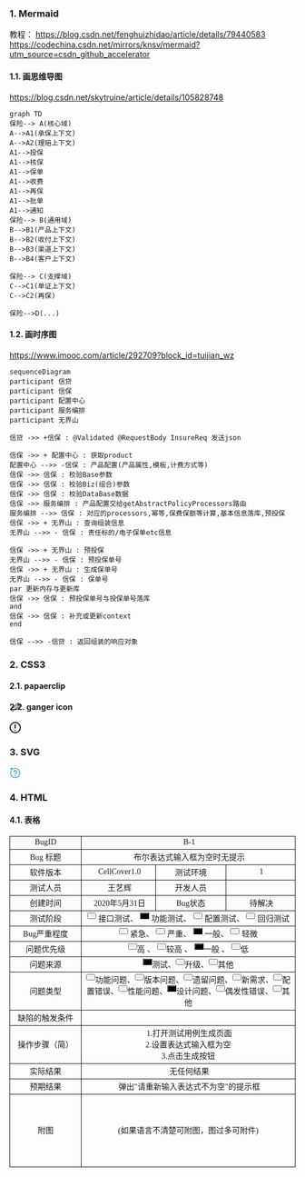 ### 1. Mermaid
教程：
https://blog.csdn.net/fenghuizhidao/article/details/79440583
https://codechina.csdn.net/mirrors/knsv/mermaid?utm_source=csdn_github_accelerator

#### 1.1. 画思维导图
https://blog.csdn.net/skytruine/article/details/105828748

```mermaid
graph TD
保险--> A(核心域)
A-->A1(承保上下文)
A-->A2(理赔上下文)
A1-->投保
A1-->核保
A1-->保单
A1-->收费
A1-->再保
A1-->批单
A1-->通知
保险--> B(通用域)
B-->B1(产品上下文)
B-->B2(收付上下文)
B-->B3(渠道上下文)
B-->B4(客户上下文)

保险--> C(支撑域)
C-->C1(单证上下文)
C-->C2(再保)

保险-->D(...)
```
#### 1.2. 画时序图
https://www.imooc.com/article/292709?block_id=tuijian_wz

```mermaid
sequenceDiagram
participant 信贷
participant 信保
participant 配置中心
participant 服务编排
participant 无界山

信贷 ->> +信保 : @Validated @RequestBody InsureReq 发送json

信保 ->> + 配置中心 : 获取product
配置中心 -->> -信保 : 产品配置(产品属性,模板,计费方式等)
信保 ->> 信保 : 校验Base参数
信保 ->> 信保 : 校验Biz(组合)参数
信保 ->> 信保 : 校验DataBase数据
信保 ->> 服务编排 : 产品配置交给getAbstractPolicyProcessors路由
服务编排 -->> 信保 : 对应的processors,幂等,保费保额等计算,基本信息落库,预投保
信保 ->> + 无界山 : 查询组装信息
无界山 -->> - 信保 : 责任标的/电子保单etc信息

信保 ->> + 无界山 : 预投保
无界山 -->> - 信保 : 预投保单号
信保 ->> + 无界山 : 生成保单号
无界山 -->> - 信保 : 保单号
par 更新内存与更新库
信保 ->> 信保 : 预投保单号与投保单号落库
and
信保 ->> 信保 : 补充或更新context
end

信保 -->> -信贷 : 返回组装的响应对象
```

### 2. CSS3
#### 2.1. papaerclip
<a class="paperclip icon"></a>

<style type="text/css">
.paperclip.icon {
  color: #000;
  position: absolute;
  margin-left: 9px;
  margin-top: 2px;
  width: 6px;
  height: 12px;
  border-radius: 4px 4px 0 0;
  border-left: solid 1px currentColor;
  border-right: solid 1px currentColor;
  border-top: solid 1px currentColor;
  -webkit-transform: rotate(45deg);
          transform: rotate(45deg);
}

.paperclip.icon:before {
  content: '';
  position: absolute;
  top: 11px;
  left: -1px;
  width: 4px;
  height: 6px;
  border-radius: 0 0 3px 3px;
  border-left: solid 1px currentColor;
  border-right: solid 1px currentColor;
  border-bottom: solid 1px currentColor;
}

.paperclip.icon:after {
  content: '';
  position: absolute;
  left: 1px;
  top: 1px;
  width: 2px;
  height: 10px;
  border-radius: 4px 4px 0 0;
  border-left: solid 1px currentColor;
  border-right: solid 1px currentColor;
  border-top: solid 1px currentColor;
}
</style>
#### 2.2. ganger icon
<a class="gg-danger"></a>

<style>
 .gg-danger {
 box-sizing: border-box;
 position: relative;
 display: block;
 transform: scale(var(--ggs,1));
 width: 20px;
 height: 20px;
 border: 2px solid;
 border-radius: 40px
}

.gg-danger::after,
.gg-danger::before {
 content: "";
 display: block;
 box-sizing: border-box;
 position: absolute;
 border-radius: 3px;
 width: 2px;
 background: currentColor;
 left: 7px
}

.gg-danger::after {
 top: 2px;
 height: 8px
}

.gg-danger::before {
 height: 2px;
 bottom: 2px
} 
</style>
### 3. SVG
<svg t="1613551927172" class="icon" viewBox="0 0 1024 1024" version="1.1" xmlns="http://www.w3.org/2000/svg" p-id="1221" width="20" height="20"><path d="M665.6 374.4c-12.8-57.6-57.6-105.6-118.4-118.4-67.2-16-131.2 9.6-169.6 64-28.8 41.6 0 60.8 16 73.6 6.4 3.2 12.8 9.6 22.4 19.2 12.8 12.8 32 9.6 44.8-3.2 12.8-12.8 9.6-32-3.2-44.8-9.6-6.4-16-12.8-22.4-19.2 22.4-25.6 60.8-38.4 96-28.8 35.2 9.6 60.8 35.2 70.4 70.4 9.6 48-12.8 92.8-54.4 112-41.6 19.2-70.4 57.6-70.4 102.4l0 22.4c0 19.2 12.8 32 32 32 0 0 0 0 0 0 16 0 32-12.8 32-32l0-22.4c0-19.2 12.8-38.4 32-44.8C643.2 528 681.6 451.2 665.6 374.4zM480 729.6c-9.6 9.6-12.8 22.4-12.8 35.2 0 12.8 6.4 25.6 12.8 35.2 9.6 9.6 22.4 12.8 35.2 12.8 12.8 0 25.6-6.4 35.2-12.8 9.6-9.6 12.8-22.4 12.8-35.2 0-12.8-6.4-25.6-12.8-35.2C531.2 710.4 499.2 710.4 480 729.6zM512 67.2c-80 0-160 22.4-227.2 64C246.4 86.4 188.8 64 124.8 64 115.2 64 102.4 70.4 96 80c-6.4 9.6-6.4 22.4 0 32 0 0 32 54.4 41.6 137.6 3.2 16 16 28.8 32 28.8 0 0 3.2 0 3.2 0C192 275.2 204.8 262.4 204.8 243.2 198.4 201.6 188.8 163.2 179.2 137.6 204.8 144 230.4 160 249.6 188.8c0 0 0 0 0 0 0 0 0 0 0 0C252.8 192 252.8 192 252.8 195.2c0 0 3.2 3.2 3.2 3.2 3.2 0 3.2 3.2 6.4 3.2 3.2 0 3.2 3.2 6.4 3.2 3.2 0 3.2 0 6.4 0 3.2 0 3.2 0 6.4 0 3.2 0 3.2 0 6.4-3.2 3.2 0 3.2 0 6.4-3.2 0 0 0 0 0 0 0 0 0 0 0 0 64-44.8 140.8-67.2 217.6-67.2 211.2 0 384 172.8 384 384s-172.8 384-384 384-384-172.8-384-384c0-54.4 9.6-105.6 32-156.8 6.4-16 0-35.2-16-41.6-16-6.4-35.2 0-41.6 16C76.8 390.4 64 451.2 64 515.2c0 246.4 201.6 448 448 448 246.4 0 448-201.6 448-448C960 268.8 758.4 67.2 512 67.2z" p-id="1222" fill="#1296db"></path></svg>
### 4. HTML
#### 4.1. 表格
<html>
  <head>
    <meta http-equiv="Content-Type" content="text/html; charset=UTF-8" />
    <meta http-equiv="Content-Style-Type" content="text/css" />
    <meta name="generator" content="Aspose.Words for .NET 17.1.0.0" />
    <title>Bug-1</title>
  </head>
  <style>
    #default {
      background: black;
    }
  </style>
<body>
    <div>
      <table cellspacing="0" cellpadding="0" style="border-collapse: collapse;">
        <tbody>
          <tr>
            <td
              style="
                width: 92.9pt;
                border-style: solid;
                border-width: 0.75pt;
                padding-right: 5.03pt;
                padding-left: 5.03pt;
                vertical-align: middle;
              "
            >
              <p
                style="
                  margin-top: 0pt;
                  margin-bottom: 0pt;
                  text-align: center;
                  widows: 0;
                  orphans: 0;
                  font-size: 10.5pt;
                "
              >
                <span style="font-family: Calibri;">BugID</span>
              </p>
            </td>
            <td
              colspan="3"
              style="
                width: 300.3pt;
                border-style: solid;
                border-width: 0.75pt;
                padding-right: 5.03pt;
                padding-left: 5.03pt;
                vertical-align: middle;
              "
            >
              <p
                style="
                  margin-top: 0pt;
                  margin-bottom: 0pt;
                  text-align: center;
                  widows: 0;
                  orphans: 0;
                  font-size: 10.5pt;
                "
              >
                <span style="font-family: Calibri;">&nbsp;B-1</span>
              </p>
            </td>
          </tr>
          <tr>
            <td
              style="
                width: 92.9pt;
                border-style: solid;
                border-width: 0.75pt;
                padding-right: 5.03pt;
                padding-left: 5.03pt;
                vertical-align: middle;
              "
            >
              <p
                style="
                  margin-top: 0pt;
                  margin-bottom: 0pt;
                  text-align: center;
                  widows: 0;
                  orphans: 0;
                  font-size: 10.5pt;
                "
              >
                <span style="font-family: Calibri;">Bug</span>
                <span style="font-family:&#39;宋体&#39;">标题</span>
              </p>
            </td>
            <td
              colspan="3"
              style="
                width: 300.3pt;
                border-top-style: solid;
                border-top-width: 0.75pt;
                border-right-style: solid;
                border-right-width: 0.75pt;
                border-left-style: solid;
                border-left-width: 0.75pt;
                padding-right: 5.03pt;
                padding-left: 5.03pt;
                vertical-align: middle;
              "
            >
              <p
                style="
                  margin-top: 0pt;
                  margin-bottom: 0pt;
                  text-align: center;
                  widows: 0;
                  orphans: 0;
                  font-size: 10.5pt;
                "
              >
                <span style="font-family: Calibri;">&nbsp;布尔表达式输入框为空时无提示</span>
              </p>
            </td>
          </tr>
          <tr>
            <td
              style="
                width: 92.9pt;
                border-style: solid;
                border-width: 0.75pt;
                padding-right: 5.03pt;
                padding-left: 5.03pt;
                vertical-align: middle;
              "
            >
              <p
                style="
                  margin-top: 0pt;
                  margin-bottom: 0pt;
                  text-align: center;
                  widows: 0;
                  orphans: 0;
                  font-size: 10.5pt;
                "
              >
                <span style="font-family:&#39;宋体&#39;">软件版本</span>
              </p>
            </td>
            <td
              style="
                width: 92.9pt;
                border-style: solid;
                border-width: 0.75pt;
                padding-right: 5.03pt;
                padding-left: 5.03pt;
                vertical-align: middle;
              "
            >
              <p
                style="
                  margin-top: 0pt;
                  margin-bottom: 0pt;
                  text-align: center;
                  widows: 0;
                  orphans: 0;
                  font-size: 10.5pt;
                "
              >
                <span style="font-family: Calibri;">&nbsp;CellCover1.0</span>
              </p>
            </td>
            <td
              style="
                width: 92.9pt;
                border-style: solid;
                border-width: 0.75pt;
                padding-right: 5.03pt;
                padding-left: 5.03pt;
                vertical-align: middle;
              "
            >
              <p
                style="
                  margin-top: 0pt;
                  margin-bottom: 0pt;
                  text-align: center;
                  widows: 0;
                  orphans: 0;
                  font-size: 10.5pt;
                "
              >
                <span style="font-family:&#39;宋体&#39;">测试环境</span>
              </p>
            </td>
            <td
              style="
                width: 92.9pt;
                border-style: solid;
                border-width: 0.75pt;
                padding-right: 5.03pt;
                padding-left: 5.03pt;
                vertical-align: middle;
              "
            >
              <p
                style="
                  margin-top: 0pt;
                  margin-bottom: 0pt;
                  text-align: center;
                  widows: 0;
                  orphans: 0;
                  font-size: 10.5pt;
                "
              >
                <span style="font-family: Calibri;">&nbsp;1</span>
              </p>
            </td>
          </tr>
          <tr>
            <td
              style="
                width: 92.9pt;
                border-style: solid;
                border-width: 0.75pt;
                padding-right: 5.03pt;
                padding-left: 5.03pt;
                vertical-align: middle;
              "
            >
              <p
                style="
                  margin-top: 0pt;
                  margin-bottom: 0pt;
                  text-align: center;
                  widows: 0;
                  orphans: 0;
                  font-size: 10.5pt;
                "
              >
                <span style="font-family:&#39;宋体&#39;">测试人员</span>
              </p>
            </td>
            <td
              style="
                width: 92.9pt;
                border-style: solid;
                border-width: 0.75pt;
                padding-right: 5.03pt;
                padding-left: 5.03pt;
                vertical-align: middle;
              "
            >
              <p
                style="
                  margin-top: 0pt;
                  margin-bottom: 0pt;
                  text-align: center;
                  widows: 0;
                  orphans: 0;
                  font-size: 10.5pt;
                "
              >
                <span style="font-family: Calibri;">&nbsp;王艺辉</span>
              </p>
            </td>
            <td
              style="
                width: 92.9pt;
                border-style: solid;
                border-width: 0.75pt;
                padding-right: 5.03pt;
                padding-left: 5.03pt;
                vertical-align: middle;
              "
            >
              <p
                style="
                  margin-top: 0pt;
                  margin-bottom: 0pt;
                  text-align: center;
                  widows: 0;
                  orphans: 0;
                  font-size: 10.5pt;
                "
              >
                <span style="font-family:&#39;宋体&#39;">开发人员</span>
              </p>
            </td>
            <td
              style="
                width: 92.9pt;
                border-style: solid;
                border-width: 0.75pt;
                padding-right: 5.03pt;
                padding-left: 5.03pt;
                vertical-align: middle;
              "
            >
              <p
                style="
                  margin-top: 0pt;
                  margin-bottom: 0pt;
                  text-align: center;
                  widows: 0;
                  orphans: 0;
                  font-size: 10.5pt;
                "
              >
                <span style="font-family: Calibri;">&nbsp;</span>
              </p>
            </td>
          </tr>
          <tr>
            <td
              style="
                width: 92.9pt;
                border-style: solid;
                border-width: 0.75pt;
                padding-right: 5.03pt;
                padding-left: 5.03pt;
                vertical-align: middle;
              "
            >
              <p
                style="
                  margin-top: 0pt;
                  margin-bottom: 0pt;
                  text-align: center;
                  widows: 0;
                  orphans: 0;
                  font-size: 10.5pt;
                "
              >
                <span style="font-family:&#39;宋体&#39;">创建时间</span>
              </p>
            </td>
            <td
              style="
                width: 92.9pt;
                border-style: solid;
                border-width: 0.75pt;
                padding-right: 5.03pt;
                padding-left: 5.03pt;
                vertical-align: middle;
              "
            >
              <p
                style="
                  margin-top: 0pt;
                  margin-bottom: 0pt;
                  text-align: center;
                  widows: 0;
                  orphans: 0;
                  font-size: 10.5pt;
                "
              >
                <span style="font-family: Calibri;">&nbsp;2020年5月31日</span>
              </p>
            </td>
            <td
              style="
                width: 92.9pt;
                border-style: solid;
                border-width: 0.75pt;
                padding-right: 5.03pt;
                padding-left: 5.03pt;
                vertical-align: middle;
              "
            >
              <p
                style="
                  margin-top: 0pt;
                  margin-bottom: 0pt;
                  text-align: center;
                  widows: 0;
                  orphans: 0;
                  font-size: 10.5pt;
                "
              >
                <span style="font-family: Calibri;">Bug</span
                ><span style="font-family:&#39;宋体&#39;">状态</span>
              </p>
            </td>
            <td
              style="
                width: 92.9pt;
                border-style: solid;
                border-width: 0.75pt;
                padding-right: 5.03pt;
                padding-left: 5.03pt;
                vertical-align: middle;
              "
            >
              <p
                style="
                  margin-top: 0pt;
                  margin-bottom: 0pt;
                  text-align: center;
                  widows: 0;
                  orphans: 0;
                  font-size: 10.5pt;
                "
              >
                <span style="font-family: Calibri;">&nbsp;待解决</span>
              </p>
            </td>
          </tr>
          <tr>
            <td
              style="
                width: 92.9pt;
                border-style: solid;
                border-width: 0.75pt;
                padding-right: 5.03pt;
                padding-left: 5.03pt;
                vertical-align: middle;
              "
            >
              <p
                style="
                  margin-top: 0pt;
                  margin-bottom: 0pt;
                  text-align: center;
                  widows: 0;
                  orphans: 0;
                  font-size: 10.5pt;
                "
              >
                <span style="font-family:&#39;宋体&#39;">测试阶段</span>
              </p>
            </td>
            <td
              colspan="3"
              style="
                width: 300.3pt;
                border-right-style: solid;
                border-right-width: 0.75pt;
                border-left-style: solid;
                border-left-width: 0.75pt;
                border-bottom-style: solid;
                border-bottom-width: 0.75pt;
                padding-right: 5.03pt;
                padding-left: 5.03pt;
                vertical-align: middle;
              "
            >
              <p
                style="
                  margin-top: 0pt;
                  margin-bottom: 0pt;
                  text-align: center;
                  widows: 0;
                  orphans: 0;
                  font-size: 10.5pt;
                "
              >
                <input type="button" style="height: 11px; width: 10px;" />
                <span style="font-family:&#39;宋体&#39;">接口测试、</span>
                <input
                  type="button"
                  id="default"
                  style="height: 11px; width: 10px;"
                />
                <span style="font-family:&#39;宋体&#39;">功能测试、</span>
                <input type="button" style="height: 11px; width: 10px;" />
                <span style="font-family:&#39;宋体&#39;">配置测试、</span>
                <input type="button" style="height: 11px; width: 10px;" />
                <span style="font-family:&#39;宋体&#39;">回归测试</span>
              </p>
            </td>
          </tr>
          <tr>
            <td
              style="
                width: 92.9pt;
                border-style: solid;
                border-width: 0.75pt;
                padding-right: 5.03pt;
                padding-left: 5.03pt;
                vertical-align: middle;
              "
            >
              <p
                style="
                  margin-top: 0pt;
                  margin-bottom: 0pt;
                  text-align: center;
                  widows: 0;
                  orphans: 0;
                  font-size: 10.5pt;
                "
              >
                <span style="font-family: Calibri;">Bu</span
                ><span style="font-family: Calibri;">g</span
                ><span style="font-family:&#39;宋体&#39;">严重程度</span>
              </p>
            </td>
            <td
              colspan="3"
              style="
                width: 300.3pt;
                border-style: solid;
                border-width: 0.75pt;
                padding-right: 5.03pt;
                padding-left: 5.03pt;
                vertical-align: middle;
              "
            >
              <p
                style="
                  margin-top: 0pt;
                  margin-bottom: 0pt;
                  text-align: center;
                  widows: 0;
                  orphans: 0;
                  font-size: 10.5pt;
                "
              >
                <input type="button" style="height: 11px; width: 10px;" />
                <span style="font-family:&#39;宋体&#39;">紧急、</span>
                <input type="button" style="height: 11px; width: 10px;" />
                <span style="font-family:&#39;宋体&#39;">严重、</span>
                <input
                  type="button"
                  id="default"
                  style="height: 11px; width: 10px;"
                />
                <span style="font-family:&#39;宋体&#39;">一般、</span>
                <input type="button" style="height: 11px; width: 10px;" />
                <span style="font-family:&#39;宋体&#39;">轻微</span>
              </p>
            </td>
            <p></p>
          </tr>
          <tr>
            <td
              style="
                width: 92.9pt;
                border-style: solid;
                border-width: 0.75pt;
                padding-right: 5.03pt;
                padding-left: 5.03pt;
                vertical-align: middle;
              "
            >
              <p
                style="
                  margin-top: 0pt;
                  margin-bottom: 0pt;
                  text-align: center;
                  widows: 0;
                  orphans: 0;
                  font-size: 10.5pt;
                "
              >
                <span style="font-family:&#39;宋体&#39;">问题优先级</span>
              </p>
            </td>
            <td
              colspan="3"
              style="
                width: 300.3pt;
                border-style: solid;
                border-width: 0.75pt;
                padding-right: 5.03pt;
                padding-left: 5.03pt;
                vertical-align: middle;
              "
            >
              <p
                style="
                  margin-top: 0pt;
                  margin-bottom: 0pt;
                  text-align: center;
                  widows: 0;
                  orphans: 0;
                  font-size: 10.5pt;
                "
              >
                <input type="button" style="height: 11px; width: 10px;" /><span
                  style="font-family:&#39;宋体&#39;"
                  >高</span
                >
                <span style="font-family:&#39;宋体&#39;">、</span>
                <input type="button" style="height: 11px; width: 10px;" /><span
                  style="font-family:&#39;宋体&#39;"
                  >较高</span
                >
                <span style="font-family:&#39;宋体&#39;">、</span>
                <input
                  type="button"
                  id="default"
                  style="height: 11px; width: 10px;"
                /><span style="font-family:&#39;宋体&#39;">一般</span>
                <span style="font-family:&#39;宋体&#39;">、</span>
                <input type="button" style="height: 11px; width: 10px;" /><span
                  style="font-family:&#39;宋体&#39;"
                  >低</span
                >
              </p>
            </td>
          </tr>
          <tr>
            <td
              style="
                width: 92.9pt;
                border-style: solid;
                border-width: 0.75pt;
                padding-right: 5.03pt;
                padding-left: 5.03pt;
                vertical-align: middle;
              "
            >
              <p
                style="
                  margin-top: 0pt;
                  margin-bottom: 0pt;
                  text-align: center;
                  widows: 0;
                  orphans: 0;
                  font-size: 10.5pt;
                "
              >
                <span style="font-family:&#39;宋体&#39;">问题来源</span>
              </p>
            </td>
            <td
              colspan="3"
              style="
                width: 300.3pt;
                border-style: solid;
                border-width: 0.75pt;
                padding-right: 5.03pt;
                padding-left: 5.03pt;
                vertical-align: middle;
              "
            >
              <p
                style="
                  margin-top: 0pt;
                  margin-bottom: 0pt;
                  text-align: center;
                  widows: 0;
                  orphans: 0;
                  font-size: 10.5pt;
                "
              >
                <input
                  type="button"
                  id="default"
                  style="height: 11px; width: 10px;"
                /><span style="font-family:&#39;宋体&#39;">测试</span
                ><span style="font-family:&#39;宋体&#39;">、</span
                ><input type="button" style="height: 11px; width: 10px;" /><span
                  style="font-family:&#39;宋体&#39;"
                  >升级</span
                ><span style="font-family:&#39;宋体&#39;">、</span
                ><input type="button" style="height: 11px; width: 10px;" /><span
                  style="font-family:&#39;宋体&#39;"
                  >其他</span
                >
              </p>
            </td>
          </tr>
          <tr>
            <td
              style="
                width: 92.9pt;
                border-style: solid;
                border-width: 0.75pt;
                padding-right: 5.03pt;
                padding-left: 5.03pt;
                vertical-align: middle;
              "
            >
              <p
                style="
                  margin-top: 0pt;
                  margin-bottom: 0pt;
                  text-align: center;
                  widows: 0;
                  orphans: 0;
                  font-size: 10.5pt;
                "
              >
                <span style="font-family:&#39;宋体&#39;">问题类型</span>
              </p>
            </td>
            <td
              colspan="3"
              style="
                width: 300.3pt;
                border-style: solid;
                border-width: 0.75pt;
                padding-right: 5.03pt;
                padding-left: 5.03pt;
                vertical-align: middle;
              "
            >
              <p
                style="
                  margin-top: 0pt;
                  margin-bottom: 0pt;
                  text-align: center;
                  widows: 0;
                  orphans: 0;
                  font-size: 10.5pt;
                "
              >
                <input type="button" style="height: 11px; width: 10px;" /><span
                  style="font-family:&#39;宋体&#39;"
                  >功能问题</span
                ><span style="font-family:&#39;宋体&#39;">、</span
                ><input type="button" style="height: 11px; width: 10px;" /><span
                  style="font-family:&#39;宋体&#39;"
                  >版本问题</span
                ><span style="font-family:&#39;宋体&#39;">、</span
                ><input type="button" style="height: 11px; width: 10px;" /><span
                  style="font-family:&#39;宋体&#39;"
                  >遗留问题</span
                ><span style="font-family:&#39;宋体&#39;">、</span
                ><input type="button" style="height: 11px; width: 10px;" /><span
                  style="font-family:&#39;宋体&#39;"
                  >新需求</span
                ><span style="font-family:&#39;宋体&#39;">、</span
                ><input type="button" style="height: 11px; width: 10px;" /><span
                  style="font-family:&#39;宋体&#39;"
                  >配置错误</span
                ><span style="font-family:&#39;宋体&#39;">、</span
                ><input type="button" style="height: 11px; width: 10px;" /><span
                  style="font-family:&#39;宋体&#39;"
                  >性能问题</span
                ><span style="font-family:&#39;宋体&#39;">、</span
                ><input type="button" id="default" style="height: 11px; width: 10px;" /><span
                  style="font-family:&#39;宋体&#39;"
                  >设计问题</span
                ><span style="font-family:&#39;宋体&#39;">、</span
                ><input type="button" style="height: 11px; width: 10px;" /><span
                  style="font-family:&#39;宋体&#39;"
                  >偶发性错误</span
                ><span style="font-family:&#39;宋体&#39;">、</span
                ><input type="button" style="height: 11px; width: 10px;" /><span
                  style="font-family:&#39;宋体&#39;"
                  >其他</span
                >
              </p>
            </td>
          </tr>
          <tr>
            <td
              style="
                width: 92.9pt;
                border-style: solid;
                border-width: 0.75pt;
                padding-right: 5.03pt;
                padding-left: 5.03pt;
                vertical-align: middle;
              "
            >
              <p
                style="
                  margin-top: 0pt;
                  margin-bottom: 0pt;
                  text-align: center;
                  widows: 0;
                  orphans: 0;
                  font-size: 10.5pt;
                "
              >
                <span style="font-family:&#39;宋体&#39;">缺陷的触发条件</span>
              </p>
            </td>
            <td
              colspan="3"
              style="
                width: 300.3pt;
                border-style: solid;
                border-width: 0.75pt;
                padding-right: 5.03pt;
                padding-left: 5.03pt;
                vertical-align: middle;
              "
            >
              <p
                style="
                  margin-top: 0pt;
                  margin-bottom: 0pt;
                  text-align: center;
                  widows: 0;
                  orphans: 0;
                  font-size: 10.5pt;
                "
              >
                <span style="font-family: Calibri;">&nbsp;</span>
              </p>
            </td>
          </tr>
          <tr>
            <td
              style="
                width: 92.9pt;
                border-style: solid;
                border-width: 0.75pt;
                padding-right: 5.03pt;
                padding-left: 5.03pt;
                vertical-align: middle;
              "
            >
              <p
                style="
                  margin-top: 0pt;
                  margin-bottom: 0pt;
                  text-align: center;
                  widows: 0;
                  orphans: 0;
                  font-size: 10.5pt;
                "
              >
                <span style="font-family:&#39;宋体&#39;">操作步骤（简）</span>
              </p>
            </td>
            <td
              colspan="3"
              style="
                width: 300.3pt;
                border-style: solid;
                border-width: 0.75pt;
                padding-right: 5.03pt;
                padding-left: 5.03pt;
                vertical-align: middle;
              "
            >
              <p
                style="
                  margin-top: 0pt;
                  margin-bottom: 0pt;
                  text-align: center;
                  widows: 0;
                  orphans: 0;
                  font-size: 10.5pt;
                "
              >
                <span style="font-family: Calibri;">&nbsp;1.打开测试用例生成页面<br>2.设置表达式输入框为空<br>3.点击生成按钮</span>
              </p>
            </td>
          </tr>
          <tr>
            <td
              style="
                width: 92.9pt;
                border-style: solid;
                border-width: 0.75pt;
                padding-right: 5.03pt;
                padding-left: 5.03pt;
                vertical-align: middle;
              "
            >
              <p
                style="
                  margin-top: 0pt;
                  margin-bottom: 0pt;
                  text-align: center;
                  widows: 0;
                  orphans: 0;
                  font-size: 10.5pt;
                "
              >
                <span style="font-family:&#39;宋体&#39;">实际结果</span>
              </p>
            </td>
            <td
              colspan="3"
              style="
                width: 300.3pt;
                border-style: solid;
                border-width: 0.75pt;
                padding-right: 5.03pt;
                padding-left: 5.03pt;
                vertical-align: middle;
              "
            >
              <p
                style="
                  margin-top: 0pt;
                  margin-bottom: 0pt;
                  text-align: center;
                  widows: 0;
                  orphans: 0;
                  font-size: 10.5pt;
                "
              >
                <span style="font-family: Calibri;">&nbsp;无任何结果</span>
              </p>
            </td>
          </tr>
          <tr>
            <td
              style="
                width: 92.9pt;
                border-style: solid;
                border-width: 0.75pt;
                padding-right: 5.03pt;
                padding-left: 5.03pt;
                vertical-align: middle;
              "
            >
              <p
                style="
                  margin-top: 0pt;
                  margin-bottom: 0pt;
                  text-align: center;
                  widows: 0;
                  orphans: 0;
                  font-size: 10.5pt;
                "
              >
                <span style="font-family:&#39;宋体&#39;">预期结果</span>
              </p>
            </td>
            <td
              colspan="3"
              style="
                width: 300.3pt;
                border-style: solid;
                border-width: 0.75pt;
                padding-right: 5.03pt;
                padding-left: 5.03pt;
                vertical-align: middle;
              "
            >
              <p
                style="
                  margin-top: 0pt;
                  margin-bottom: 0pt;
                  text-align: center;
                  widows: 0;
                  orphans: 0;
                  font-size: 10.5pt;
                "
              >
                <span style="font-family: Calibri;">&nbsp;弹出"请重新输入表达式不为空"的提示框</span>
              </p>
            </td>
          </tr>
          <tr style="height: 96.1pt;">
            <td
              style="
                width: 92.9pt;
                border-style: solid;
                border-width: 0.75pt;
                padding-right: 5.03pt;
                padding-left: 5.03pt;
                vertical-align: middle;
              "
            >
              <p
                style="
                  margin-top: 0pt;
                  margin-bottom: 0pt;
                  text-align: center;
                  widows: 0;
                  orphans: 0;
                  font-size: 10.5pt;
                "
              >
                <span style="font-family:&#39;宋体&#39;">附图</span>
              </p>
            </td>
            <td
              colspan="3"
              style="
                width: 300.3pt;
                border-style: solid;
                border-width: 0.75pt;
                padding-right: 5.03pt;
                padding-left: 5.03pt;
                vertical-align: middle;
              "
            >
              <p
                style="
                  margin-top: 0pt;
                  margin-bottom: 0pt;
                  text-align: center;
                  widows: 0;
                  orphans: 0;
                  font-size: 10.5pt;
                "
              >
                <span style="font-family:&#39;宋体&#39;"
                  >(如果语言不清楚可附图，图过多可附件)</span
                >
              </p>
            </td>
          </tr>
        </tbody>
      </table>
      <p
        style="
          margin-top: 0pt;
          margin-bottom: 0pt;
          text-align: justify;
          widows: 0;
          orphans: 0;
          font-size: 10.5pt;
        "
      >
        <span style="font-family: Calibri;">&nbsp;</span>
      </p>
    </div>
  </body>
  <script>
    document.getElementById("default").style.background = "gray";
  </script>
</html>